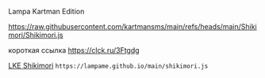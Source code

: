 Lampa Kartman Edition



https://raw.githubusercontent.com/kartmansms/main/refs/heads/main/Shikimori/Shikimori.js

короткая ссылка https://clck.ru/3Ftgdg


[LKE Shikimori](https://lampame.github.io/main/shikimori.js) `https://lampame.github.io/main/shikimori.js`
